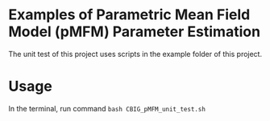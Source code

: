 # Examples of Parametric Mean Field Model (pMFM) Parameter Estimation
The unit test of this project uses scripts in the example folder of this project.

# Usage
In the terminal, run command `bash CBIG_pMFM_unit_test.sh`